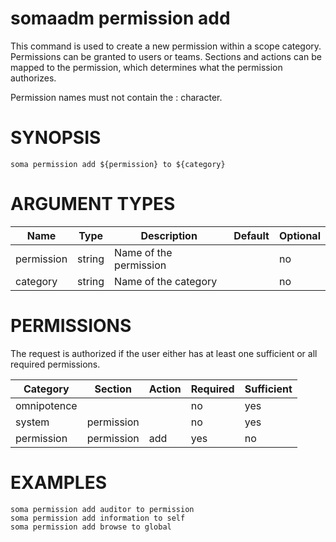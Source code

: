 # somaadm permission add

This command is used to create a new permission within a scope category.
Permissions can be granted to users or teams.  Sections and actions can
be mapped to the permission, which determines what the permission
authorizes.

Permission names must not contain the : character.

# SYNOPSIS

```
soma permission add ${permission} to ${category}
```
# ARGUMENT TYPES

Name | Type |     Description   | Default | Optional
 --- |  --- | ----------------- | ------- | --------
permission | string | Name of the permission | | no
category | string | Name of the category | | no

# PERMISSIONS

The request is authorized if the user either has at least one
sufficient or all required permissions.

Category | Section | Action | Required | Sufficient
 ------- | ------- | ------ | -------- | ----------
omnipotence | | | no | yes
system | permission | | no | yes
permission | permission | add | yes | no

# EXAMPLES

```
soma permission add auditor to permission
soma permission add information to self
soma permission add browse to global
```
